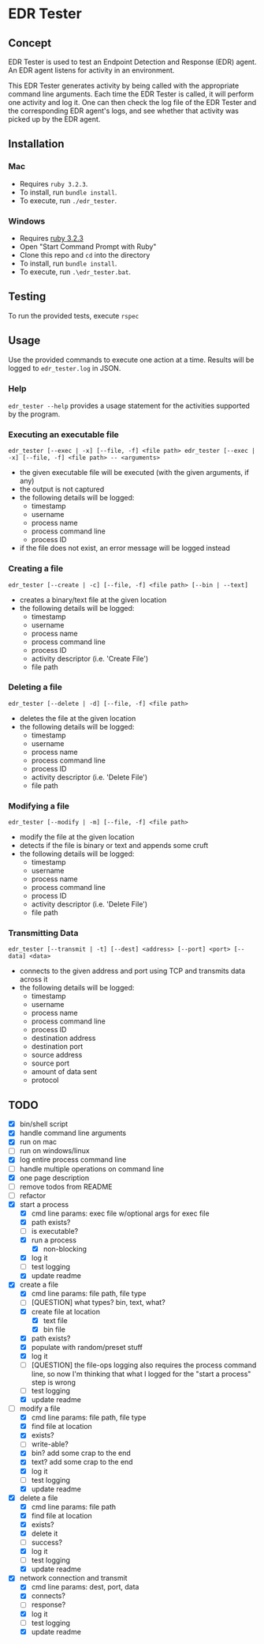# EDR Tester

## Concept

EDR Tester is used to test an Endpoint Detection and Response (EDR) agent.
An EDR agent listens for activity in an environment.

This EDR Tester generates activity by being called with the appropriate command line arguments.
Each time the EDR Tester is called, it will perform one activity and log it.
One can then check the log file of the EDR Tester and the corresponding EDR agent's logs, and see whether that activity was picked up by the EDR agent.

## Installation

### Mac

- Requires `ruby 3.2.3`.
- To install, run `bundle install`.
- To execute, run `./edr_tester`.

### Windows

- Requires [ruby 3.2.3](https://rubyinstaller.org/downloads)
- Open "Start Command Prompt with Ruby"
- Clone this repo and `cd` into the directory
- To install, run `bundle install`.
- To execute, run `.\edr_tester.bat`.

## Testing

To run the provided tests, execute `rspec`

## Usage

Use the provided commands to execute one action at a time.
Results will be logged to `edr_tester.log` in JSON.

### Help

`edr_tester --help` provides a usage statement for the activities supported by the program.

### Executing an executable file

`
edr_tester [--exec | -x] [--file, -f] <file path>
edr_tester [--exec | -x] [--file, -f] <file path> -- <arguments>
`

- the given executable file will be executed (with the given arguments, if any)
- the output is not captured
- the following details will be logged:
    - timestamp
    - username
    - process name
    - process command line
    - process ID
- if the file does not exist, an error message will be logged instead

### Creating a file

`edr_tester [--create | -c] [--file, -f] <file path> [--bin | --text]`

- creates a binary/text file at the given location
- the following details will be logged:
    - timestamp
    - username
    - process name
    - process command line
    - process ID
    - activity descriptor (i.e. 'Create File')
    - file path

### Deleting a file

`edr_tester [--delete | -d] [--file, -f] <file path>`

- deletes the file at the given location
- the following details will be logged:
    - timestamp
    - username
    - process name
    - process command line
    - process ID
    - activity descriptor (i.e. 'Delete File')
    - file path

### Modifying a file

`edr_tester [--modify | -m] [--file, -f] <file path>`

- modify the file at the given location
- detects if the file is binary or text and appends some cruft
- the following details will be logged:
    - timestamp
    - username
    - process name
    - process command line
    - process ID
    - activity descriptor (i.e. 'Delete File')
    - file path

### Transmitting Data

`edr_tester [--transmit | -t] [--dest] <address> [--port] <port> [--data] <data>`

- connects to the given address and port using TCP and transmits data across it
- the following details will be logged:
    - timestamp
    - username
    - process name
    - process command line
    - process ID
    - destination address
    - destination port
    - source address
    - source port
    - amount of data sent
    - protocol

## TODO

- [x] bin/shell script
- [x] handle command line arguments
- [x] run on mac
- [ ] run on windows/linux
- [x] log entire process command line
- [ ] handle multiple operations on command line
- [x] one page description
- [ ] remove todos from README
- [ ] refactor
- [x] start a process
    - [x] cmd line params: exec file w/optional args for exec file
    - [x] path exists?
    - [ ] is executable?
    - [x] run a process
        - [x] non-blocking
    - [x] log it
    - [ ] test logging
    - [x] update readme
- [x] create a file
    - [x] cmd line params: file path, file type
    - [ ] [QUESTION] what types? bin, text, what?
    - [x] create file at location
        - [x] text file
        - [x] bin file
    - [x] path exists?
    - [x] populate with random/preset stuff
    - [x] log it
    - [ ] [QUESTION] the file-ops logging also requires the process command line, so now I'm thinking that what I logged for the "start a process" step is wrong
    - [ ] test logging
    - [x] update readme
- [ ] modify a file
    - [x] cmd line params: file path, file type
    - [x] find file at location
    - [x] exists?
    - [ ] write-able?
    - [x] bin? add some crap to the end
    - [x] text? add some crap to the end
    - [x] log it
    - [ ] test logging
    - [x] update readme
- [x] delete a file
    - [x] cmd line params: file path
    - [x] find file at location
    - [x] exists?
    - [x] delete it
    - [ ] success?
    - [x] log it
    - [ ] test logging
    - [x] update readme
- [x] network connection and transmit
    - [x] cmd line params: dest, port, data
    - [x] connects?
    - [ ] response?
    - [x] log it
    - [ ] test logging
    - [x] update readme
